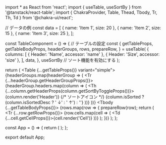 import * as React from 'react';
import { useTable, useSortBy } from '@tanstack/react-table';
import { ChakraProvider, Table, Thead, Tbody, Tr, Th, Td } from '@chakra-ui/react';

// データの例
const data = [
  { name: 'Item 1', size: 20 },
  { name: 'Item 2', size: 15 },
  { name: 'Item 3', size: 25 },
];

const TableComponent = () => {
  // テーブルの設定
  const {
    getTableProps,
    getTableBodyProps,
    headerGroups,
    rows,
    prepareRow,
  } = useTable(
    {
      columns: [
        { Header: 'Name', accessor: 'name' },
        { Header: 'Size', accessor: 'size' },
      ],
      data,
    },
    useSortBy  // ソート機能を有効にする
  );

  return (
    <Table {...getTableProps()} variant="simple">
      <Thead>
        {headerGroups.map(headerGroup => (
          <Tr {...headerGroup.getHeaderGroupProps()}>
            {headerGroup.headers.map(column => (
              <Th {...column.getHeaderProps(column.getSortByToggleProps())}>
                {column.render('Header')}
                {/* ソートアイコン */}
                {column.isSorted ? (column.isSortedDesc ? ' ↓' : ' ↑') : ''}
              </Th>
            ))}
          </Tr>
        ))}
      </Thead>
      <Tbody {...getTableBodyProps()}>
        {rows.map(row => {
          prepareRow(row);
          return (
            <Tr {...row.getRowProps()}>
              {row.cells.map(cell => (
                <Td {...cell.getCellProps()}>{cell.render('Cell')}</Td>
              ))}
            </Tr>
          );
        })}
      </Tbody>
    </Table>
  );
};

const App = () => {
  return (
    <ChakraProvider>
      <TableComponent />
    </ChakraProvider>
  );
};

export default App;
